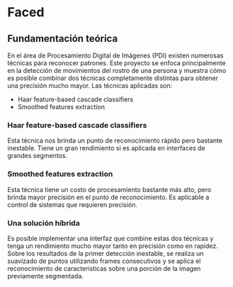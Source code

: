 # Faced

## Fundamentación teórica
En el área de Procesamiento Digital de Imágenes (PDI) existen numerosas técnicas para reconocer patrones. Este proyecto se enfoca principalmente en la detección de movimientos del rostro de una persona y muestra cómo es posible combinar dos técnicas completamente distintas para obtener una precisión mucho mayor. Las técnicas aplicadas son:

* Haar feature-based cascade classifiers
* Smoothed features extraction

### Haar feature-based cascade classifiers
Esta técnica nos brinda un punto de reconocimiento rápido pero bastante inestable. Tiene un gran rendimiento si es aplicada en interfaces de grandes segmentos.

### Smoothed features extraction
Esta técnica tiene un costo de procesamiento bastante más alto, pero brinda mayor precisión en el punto de reconocimiento. Es aplicable a control de sistemas que requieren precisión.

### Una solución híbrida
Es posible implementar una interfaz que combine estas dos técnicas y tenga un rendimiento mucho mayor tanto en precisión como en rapidez. Sobre los resultados de la primer detección inestable, se realiza un suavizado de puntos utilizando frames consecutivos y se aplica el reconocimiento de características sobre una porción de la imagen previamente segmentada.


